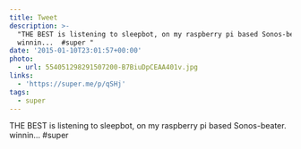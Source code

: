 ```yaml
---
title: Tweet
description: >-
  "THE BEST is listening to sleepbot, on my raspberry pi based Sonos-beater.
  winnin...  #super "
date: '2015-01-10T23:01:57+00:00'
photo:
  - url: 554051298291507200-B7BiuDpCEAA401v.jpg
links:
  - 'https://super.me/p/qSHj'
tags:
  - super
---
```

THE BEST is listening to sleepbot, on my raspberry pi based Sonos-beater. winnin...  #super 
